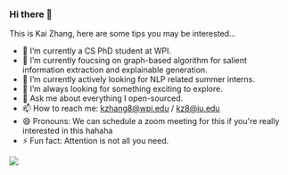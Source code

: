### Hi there 👋

This is Kai Zhang, here are some tips you may be interested...

- 🔭 I’m currently a CS PhD student at WPI.
- 🌱 I’m currently foucsing on graph-based algorithm for salient information extraction and explainable generation.
- 👯 I’m currently actively looking for NLP related summer interns.
- 🤔 I’m always looking for something exciting to explore.
- 💬 Ask me about everything I open-sourced.
- 📫 How to reach me: kzhang8@wpi.edu / kz8@iu.edu
- 😄 Pronouns: We can schedule a zoom meeting for this if you're really interested in this hahaha
- ⚡ Fun fact: Attention is not all you need.

![](https://github-readme-stats.vercel.app/api?username=MatthewKKai&theme=dark)

<!--
**MatthewKKai/MatthewKKai** is a ✨ _special_ ✨ repository because its `README.md` (this file) appears on your GitHub profile.

Here are some ideas to get you started:

- 🔭 I’m currently working on ...
- 🌱 I’m currently learning ...
- 👯 I’m looking to collaborate on ...
- 🤔 I’m looking for help with ...
- 💬 Ask me about ...
- 📫 How to reach me: ...
- 😄 Pronouns: ...
- ⚡ Fun fact: ...
-->

